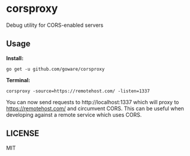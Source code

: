 # corsproxy

Debug utility for CORS-enabled servers

## Usage

**Install:**

```shell
go get -u github.com/goware/corsproxy
```

**Terminal:**

```shell
corsproxy -source=https://remotehost.com/ -listen=1337
```

You can now send requests to http://localhost:1337 which will proxy to https://remotehost.com/
and circumvent CORS. This can be useful when developing against a remote service which uses CORS.


## LICENSE

MIT
